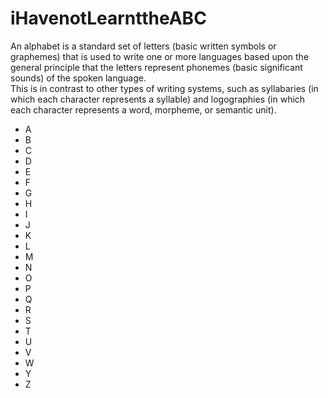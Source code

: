 <!DOCTYPE html>
<div>
  <html>
    <h1>iHavenotLearnttheABC</h1>
      <p>An alphabet is a standard set of letters (basic written symbols or graphemes) that is used to write one or more languages based upon the general principle that the letters represent phonemes (basic significant sounds) of the spoken language.<br> This is in contrast to other types of writing systems, such as syllabaries (in which each character represents a syllable) and logographies (in which each character represents a word, morpheme, or semantic unit).</p>
      <ul>
          <li>A</li>
          <li>B</li>
          <li>C</li>
          <li>D</li>
          <li>E</li>
          <li>F</li>
          <li>G</li>
          <li>H</li>
          <li>I</li>
          <li>J</li>
          <li>K</li>
          <li>L</li>
          <li>M</li>
          <li>N</li>
          <li>O</li>
          <li>P</li>
          <li>Q</li>
          <li>R</li>
          <li>S</li>
          <li>T</li>
          <li>U</li>
          <li>V</li>
          <li>W</li>
          <li>Y</li>
          <li>Z</li>
      </ul>  
    </html>
  </div>
